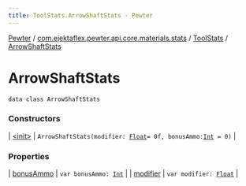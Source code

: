 ```yaml
---
title: ToolStats.ArrowShaftStats - Pewter
---
```


[Pewter](../../../index.html) / [com.ejektaflex.pewter.api.core.materials.stats](../../index.html) / [ToolStats](../index.html) / [ArrowShaftStats](./index.html)

# ArrowShaftStats

`data class ArrowShaftStats`

### Constructors

| [&lt;init&gt;](-init-.html) | `ArrowShaftStats(modifier: `[`Float`](https://kotlinlang.org/api/latest/jvm/stdlib/kotlin/-float/index.html)` = 0f, bonusAmmo: `[`Int`](https://kotlinlang.org/api/latest/jvm/stdlib/kotlin/-int/index.html)` = 0)` |

### Properties

| [bonusAmmo](bonus-ammo.html) | `var bonusAmmo: `[`Int`](https://kotlinlang.org/api/latest/jvm/stdlib/kotlin/-int/index.html) |
| [modifier](modifier.html) | `var modifier: `[`Float`](https://kotlinlang.org/api/latest/jvm/stdlib/kotlin/-float/index.html) |

